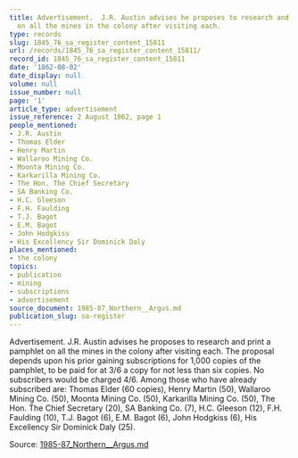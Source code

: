 ```yaml
---
title: Advertisement.  J.R. Austin advises he proposes to research and print a pamphlet
  on all the mines in the colony after visiting each.
type: records
slug: 1845_76_sa_register_content_15811
url: /records/1845_76_sa_register_content_15811/
record_id: 1845_76_sa_register_content_15811
date: '1862-08-02'
date_display: null
volume: null
issue_number: null
page: '1'
article_type: advertisement
issue_reference: 2 August 1862, page 1
people_mentioned:
- J.R. Austin
- Thomas Elder
- Henry Martin
- Wallaroo Mining Co.
- Moonta Mining Co.
- Karkarilla Mining Co.
- The Hon. The Chief Secretary
- SA Banking Co.
- H.C. Gleeson
- F.H. Faulding
- T.J. Bagot
- E.M. Bagot
- John Hodgkiss
- His Excellency Sir Dominick Daly
places_mentioned:
- the colony
topics:
- publication
- mining
- subscriptions
- advertisement
source_document: 1985-87_Northern__Argus.md
publication_slug: sa-register
---
```


Advertisement.  J.R. Austin advises he proposes to research and print a pamphlet on all the mines in the colony after visiting each.  The proposal depends upon his prior gaining subscriptions for 1,000 copies of the pamphlet, to be paid for at 3/6 a copy for not less than six copies.  No subscribers would be charged 4/6.  Among those who have already subscribed are: Thomas Elder (60 copies), Henry Martin (50), Wallaroo Mining Co. (50),  Moonta Mining Co. (50), Karkarilla Mining Co. (50), The Hon. The Chief Secretary (20), SA Banking Co. (7), H.C. Gleeson (12), F.H. Faulding (10), T.J. Bagot (6), E.M. Bagot (6), John Hodgkiss (6), His Excellency Sir Dominick Daly (25).

Source: [1985-87_Northern__Argus.md](/downloads/markdown/1985-87_Northern__Argus.md)

